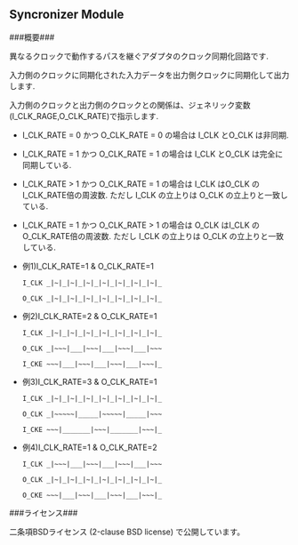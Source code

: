 Syncronizer Module
------------------

###概要###

異なるクロックで動作するパスを継ぐアダプタのクロック同期化回路です.

入力側のクロックに同期化された入力データを出力側クロックに同期化して出力します.

入力側のクロックと出力側のクロックとの関係は、ジェネリック変数(I_CLK_RAGE,O_CLK_RATE)で指示します.

  * I_CLK_RATE = 0 かつ O_CLK_RATE = 0 の場合は I_CLK とO_CLK は非同期.  

  * I_CLK_RATE = 1 かつ O_CLK_RATE = 1 の場合は I_CLK とO_CLK は完全に同期している.  

  * I_CLK_RATE > 1 かつ O_CLK_RATE = 1 の場合は I_CLK はO_CLK のI_CLK_RATE倍の周波数.
    ただし I_CLK の立上りは O_CLK の立上りと一致している.

  * I_CLK_RATE = 1 かつ O_CLK_RATE > 1 の場合は O_CLK はI_CLK の O_CLK_RATE倍の周波数.
    ただし I_CLK の立上りは O_CLK の立上りと一致している.

  * 例1)I_CLK_RATE=1 & O_CLK_RATE=1          

        I_CLK _|~|_|~|_|~|_|~|_|~|_|~|_|~|_  

        O_CLK _|~|_|~|_|~|_|~|_|~|_|~|_|~|_  

  * 例2)I_CLK_RATE=2 & O_CLK_RATE=1          

        I_CLK _|~|_|~|_|~|_|~|_|~|_|~|_|~|_  

        O_CLK _|~~~|___|~~~|___|~~~|___|~~~  

        I_CKE ~~~|___|~~~|___|~~~|___|~~~|_  

  * 例3)I_CLK_RATE=3 & O_CLK_RATE=1          

        I_CLK _|~|_|~|_|~|_|~|_|~|_|~|_|~|_  

        O_CLK _|~~~~~|_____|~~~~~|_____|~~~  

        I_CKE ~~~|_______|~~~|_______|~~~|_  

  * 例4)I_CLK_RATE=1 & O_CLK_RATE=2          

        I_CLK _|~~~|___|~~~|___|~~~|___|~~~  

        O_CLK _|~|_|~|_|~|_|~|_|~|_|~|_|~|_  

        O_CKE ~~~|___|~~~|___|~~~|___|~~~|_  


###ライセンス###

二条項BSDライセンス (2-clause BSD license) で公開しています。
